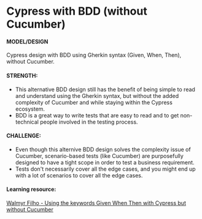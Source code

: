 # Cypress with BDD (without Cucumber)

#### MODEL/DESIGN
Cypress design with BDD using Gherkin syntax (Given, When, Then), without Cucumber.

#### STRENGTH: 
- This alternative BDD design still has the benefit of being simple to read and understand using the Gherkin syntax, but without the added complexity of Cucumber and while staying within the Cypress ecosystem.
- BDD is a great way to write tests that are easy to read and to get non-technical people involved in the testing process.

#### CHALLENGE: 
- Even though this alternive BDD design solves the complexity issue of Cucumber, scenario-based tests (like Cucumber) are purposefully designed to have a tight scope in order to test a business requirement. 
- Tests don't necessarily cover all the edge cases, and you might end up with a lot of scenarios to cover all the edge cases.

 #### Learning resource:
[Walmyr Filho - Using the keywords Given When Then with Cypress but without Cucumber](https://dev.to/walmyrlimaesilv/using-the-keywords-given-when-then-with-cypress-but-without-cucumber-118p)